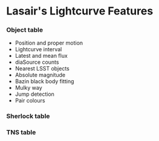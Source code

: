 # Lasair's Lightcurve Features

### Object table
- Position and proper motion
- Lightcurve interval
- Latest and mean flux
- diaSource counts
- Nearest LSST objects
- Absolute magnitude
- Bazin black body fitting
- Mulky way
- Jump detection
- Pair colours

### Sherlock table

### TNS table
